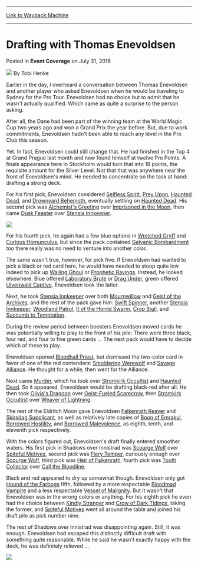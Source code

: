 
---
[Link to Wayback Machine](https://web.archive.org/web/20170415085146/http://magic.wizards.com/en/events/coverage/gpsto16/drafting-with-thomas-enevoldsen-2016-07-31)

[_metadata_:author]:- "Tobi Henke"
[_metadata_:description]:- "Earlier in the day, I overheard a conversation between Thomas Enevoldsen and another player who asked Enevoldsen when he would be traveling to Sydney for the Pro Tour. Enevoldsen had no choice but to admit that he wasn't actually qualified. Which came as quite a surprise to the person asking.&#13; &#13; After all, the Dane had been part of the winning team at the World Magic Cup two years ago and won a Grand Prix the year before. But, due to work commitments, Enevoldsen hadn't been able to reach any level in the Pro Club this season."
[_metadata_:generator]:- "Drupal 7 (http://drupal.org)"
[_metadata_:node]:- "1049316"
[_metadata_:publish_date]:- "2016-07-31"
[_metadata_:source]:- "div-main-content"
[_metadata_:title]:- "Drafting with Thomas Enevoldsen"
[_metadata_:wayback_capture_timestamp]:- "2017-04-15 08:51:46"
[_metadata_:wayback_raw_url]:- "https://web.archive.org/web/20170415085146id_/http://magic.wizards.com/en/events/coverage/gpsto16/drafting-with-thomas-enevoldsen-2016-07-31"
[_metadata_:wayback_url]:- "http://magic.wizards.com/en/events/coverage/gpsto16/drafting-with-thomas-enevoldsen-2016-07-31"
---


Drafting with Thomas Enevoldsen
===============================



 Posted in **Event Coverage**
 on July 31, 2016 






![](https://media.magic.wizards.com/styles/auth_small/public/images/person/henke_author.jpg)
By Tobi Henke











Earlier in the day, I overheard a conversation between Thomas Enevoldsen and another player who asked Enevoldsen when he would be traveling to Sydney for the Pro Tour. Enevoldsen had no choice but to admit that he wasn't actually qualified. Which came as quite a surprise to the person asking.


After all, the Dane had been part of the winning team at the World Magic Cup two years ago and won a Grand Prix the year before. But, due to work commitments, Enevoldsen hadn't been able to reach any level in the Pro Club this season.


Yet. In fact, Enevoldsen could still change that. He had finished in the Top 4 at Grand Prague last month and now found himself at twelve Pro Points. A finals appearance here in Stockholm would turn that into 18 points, the requisite amount for the Silver Level. Not that that was anywhere near the front of Enevoldsen's mind. He needed to concentrate on the task at hand: drafting a strong deck.


For his first pick, Enevoldsen considered [Selfless Spirit](http://gatherer.wizards.com/Pages/Card/Details.aspx?name=Selfless+Spirit), [Prey Upon](http://gatherer.wizards.com/Pages/Card/Details.aspx?name=Prey+Upon), [Haunted Dead](http://gatherer.wizards.com/Pages/Card/Details.aspx?name=Haunted+Dead), and [Drownyard Behemoth](http://gatherer.wizards.com/Pages/Card/Details.aspx?name=Drownyard+Behemoth), eventually settling on [Haunted Dead](http://gatherer.wizards.com/Pages/Card/Details.aspx?name=Haunted+Dead). His second pick was [Alchemist's Greeting](http://gatherer.wizards.com/Pages/Card/Details.aspx?name=Alchemist%27s+Greeting) over [Imprisoned in the Moon](http://gatherer.wizards.com/Pages/Card/Details.aspx?name=Imprisoned+in+the+Moon), then came [Dusk Feaster](http://gatherer.wizards.com/Pages/Card/Details.aspx?name=Dusk+Feaster) over [Stensia Innkeeper](http://gatherer.wizards.com/Pages/Card/Details.aspx?name=Stensia+Innkeeper).


![](https://media.wizards.com/2016/events/gpsto16/STO_enevoldsen.jpg)


For his fourth pick, he again had a few blue options in [Wretched Gryff](http://gatherer.wizards.com/Pages/Card/Details.aspx?name=Wretched+Gryff) and [Curious Homunculus](http://gatherer.wizards.com/Pages/Card/Details.aspx?name=Curious+Homunculus), but since the pack contained [Galvanic Bombardment](http://gatherer.wizards.com/Pages/Card/Details.aspx?name=Galvanic+Bombardment) too there really was no need to venture into another color.


The same wasn't true, however, for pick five. If Enevoldsen had wanted to pick a black or red card here, he would have needed to stoop quite low indeed to pick up [Wailing Ghoul](http://gatherer.wizards.com/Pages/Card/Details.aspx?name=Wailing+Ghoul) or [Prophetic Ravings](http://gatherer.wizards.com/Pages/Card/Details.aspx?name=Prophetic+Ravings). Instead, he looked elsewhere. Blue offered [Laboratory Brute](http://gatherer.wizards.com/Pages/Card/Details.aspx?name=Laboratory+Brute) or [Drag Under](http://gatherer.wizards.com/Pages/Card/Details.aspx?name=Drag+Under), green offered [Ulvenwald Captive](http://gatherer.wizards.com/Pages/Card/Details.aspx?name=Ulvenwald+Captive). Enevoldsen took the latter.


Next, he took [Stensia Innkeeper](http://gatherer.wizards.com/Pages/Card/Details.aspx?name=Stensia+Innkeeper) over both [Mournwillow](http://gatherer.wizards.com/Pages/Card/Details.aspx?name=Mournwillow) and [Geist of the Archives](http://gatherer.wizards.com/Pages/Card/Details.aspx?name=Geist+of+the+Archives), and the rest of the pack gave him: [Swift Spinner](http://gatherer.wizards.com/Pages/Card/Details.aspx?name=Swift+Spinner), another [Stensia Innkeeper](http://gatherer.wizards.com/Pages/Card/Details.aspx?name=Stensia+Innkeeper), [Woodland Patrol](http://gatherer.wizards.com/Pages/Card/Details.aspx?name=Woodland+Patrol), [It of the Horrid Swarm](http://gatherer.wizards.com/Pages/Card/Details.aspx?name=It+of+the+Horrid+Swarm), [Crop Sigil](http://gatherer.wizards.com/Pages/Card/Details.aspx?name=Crop+Sigil), and [Succumb to Temptation](http://gatherer.wizards.com/Pages/Card/Details.aspx?name=Succumb+to+Temptation).


During the review period between boosters Enevoldsen moved cards he was potentially willing to play to the front of his pile: There were three black, four red, and four to five green cards … The next pack would have to decide which of these to play.


Enevoldsen opened [Bloodhall Priest](http://gatherer.wizards.com/Pages/Card/Details.aspx?name=Bloodhall+Priest), but dismissed the two-color card in favor of one of the red contenders: [Smoldering Werewolf](http://gatherer.wizards.com/Pages/Card/Details.aspx?name=Smoldering+Werewolf) and [Savage Alliance](http://gatherer.wizards.com/Pages/Card/Details.aspx?name=Savage+Alliance). He thought for a while, then went for the Alliance.


Next came [Murder](http://gatherer.wizards.com/Pages/Card/Details.aspx?name=Murder), which he took over [Stromkirk Occultist](http://gatherer.wizards.com/Pages/Card/Details.aspx?name=Stromkirk+Occultist) and [Haunted Dead](http://gatherer.wizards.com/Pages/Card/Details.aspx?name=Haunted+Dead). So it appeared, Enevoldsen would be drafting black-red after all. He then took [Olivia's Dragoon](http://gatherer.wizards.com/Pages/Card/Details.aspx?name=Olivia%27s+Dragoon) over [Geist-Fueled Scarecrow](http://gatherer.wizards.com/Pages/Card/Details.aspx?name=Geist-Fueled+Scarecrow), then [Stromkirk Occultist](http://gatherer.wizards.com/Pages/Card/Details.aspx?name=Stromkirk+Occultist) over [Weaver of Lightning](http://gatherer.wizards.com/Pages/Card/Details.aspx?name=Weaver+of+Lightning).


The rest of the Eldritch Moon gave Enevoldsen [Falkenrath Reaver](http://gatherer.wizards.com/Pages/Card/Details.aspx?name=Falkenrath+Reaver) and [Skirsdag Supplicant](http://gatherer.wizards.com/Pages/Card/Details.aspx?name=Skirsdag+Supplicant), as well as relatively late copies of [Boon of Emrakul](http://gatherer.wizards.com/Pages/Card/Details.aspx?name=Boon+of+Emrakul), [Borrowed Hostility](http://gatherer.wizards.com/Pages/Card/Details.aspx?name=Borrowed+Hostility), and [Borrowed Malevolence](http://gatherer.wizards.com/Pages/Card/Details.aspx?name=Borrowed+Malevolence), as eighth, tenth, and eleventh pick respectively.


With the colors figured out, Enevoldsen's draft finally entered smoother waters. His first pick in Shadows over Innistrad was [Scourge Wolf](http://gatherer.wizards.com/Pages/Card/Details.aspx?name=Scourge+Wolf) over [Spiteful Motives](http://gatherer.wizards.com/Pages/Card/Details.aspx?name=Spiteful+Motives), second pick was [Fiery Temper](http://gatherer.wizards.com/Pages/Card/Details.aspx?name=Fiery+Temper), curiously enough over [Scourge Wolf](http://gatherer.wizards.com/Pages/Card/Details.aspx?name=Scourge+Wolf), third pick was [Heir of Falkenrath](http://gatherer.wizards.com/Pages/Card/Details.aspx?name=Heir+of+Falkenrath), fourth pick was [Tooth Collector](http://gatherer.wizards.com/Pages/Card/Details.aspx?name=Tooth+Collector) over [Call the Bloodline](http://gatherer.wizards.com/Pages/Card/Details.aspx?name=Call+the+Bloodline).


Black and red appeared to dry up somewhat though. Enevoldsen only got [Hound of the Farbogs](http://gatherer.wizards.com/Pages/Card/Details.aspx?name=Hound+of+the+Farbogs) fifth, followed by a more respectable [Bloodmad Vampire](http://gatherer.wizards.com/Pages/Card/Details.aspx?name=Bloodmad+Vampire) and a less respectable [Vessel of Malignity](http://gatherer.wizards.com/Pages/Card/Details.aspx?name=Vessel+of+Malignity). But it wasn't that Enevoldsen was in the wrong colors or anything. For his eighth pick he even had the choice between [Kindly Stranger](http://gatherer.wizards.com/Pages/Card/Details.aspx?name=Kindly+Stranger) and [Crow of Dark Tidings](http://gatherer.wizards.com/Pages/Card/Details.aspx?name=Crow+of+Dark+Tidings), taking the former, and [Spiteful Motives](http://gatherer.wizards.com/Pages/Card/Details.aspx?name=Spiteful+Motives) went all around the table and joined his draft pile as pick number nine.


The rest of Shadows over Innistrad was disappointing again. Still, it was enough. Enevoldsen had escaped this distinctly difficult draft with something quite reasonable. While he said he wasn't exactly happy with the deck, he was definitely relieved …


![](https://media.wizards.com/2016/events/gpsto16/STO_enevoldsen1.jpg)







